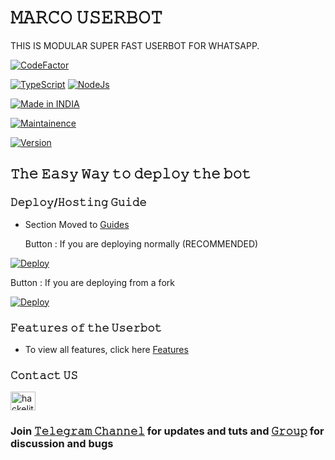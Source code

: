 # 𝙼𝙰𝚁𝙲𝙾 𝚄𝚂𝙴𝚁𝙱𝙾𝚃

THIS IS MODULAR SUPER FAST USERBOT FOR WHATSAPP.

[![CodeFactor](https://www.codefactor.io/repository/github/hackelite01/Marco-WA/badge)](https://www.codefactor.io/repository/github/hackelite01/Marco-WA) 

[![TypeScript](https://img.shields.io/badge/TypeScript-007ACC?style=for-the-badge&logo=typescript&logoColor=white)](https://www.typescriptlang.org/) [![NodeJs](https://img.shields.io/badge/Node.js-43853D?style=for-the-badge&logo=node.js&logoColor=white)](https://nodejs.org/en/)

<p align="center">

<a href="https://github.com/hackelite01"><img title="Made in INDIA" src="https://img.shields.io/badge/MADE%20IN-INDIA-SCRIPT?colorA=%23ff8100&colorB=%23017e40&colorC=%23ff0000&style=for-the-badge"></a>

</p>

<a href="https://github.com/hackelite01"><img title="Maintainence" src="https://img.shields.io/badge/Maintained%3F-yes-green.svg"></a>

<a href="https://t.me/hackelite01"><img title="Version" src="https://img.shields.io/badge/Version-3.1.1-green.svg?style=flat-square"></a>

## 𝚃𝚑𝚎 𝙴𝚊𝚜𝚢 𝚆𝚊𝚢 𝚝𝚘 𝚍𝚎𝚙𝚕𝚘𝚢 𝚝𝚑𝚎 𝚋𝚘𝚝

### 𝙳𝚎𝚙𝚕𝚘𝚢/𝙷𝚘𝚜𝚝𝚒𝚗𝚐 𝙶𝚞𝚒𝚍𝚎

-   Section Moved to
    [Guides](https://github.com/hackelite01/Marco-WA/tree/main/Guides)

    Button : If you are deploying normally (RECOMMENDED)

[![Deploy](https://www.herokucdn.com/deploy/button.png)](https://heroku.com/deploy?template=https://github.com/hackelite01/Marco-WA)

Button : If you are deploying from a fork

[![Deploy](https://www.herokucdn.com/deploy/button.png)](https://heroku.com/deploy)

### 𝙵𝚎𝚊𝚝𝚞𝚛𝚎𝚜 𝚘𝚏 𝚝𝚑𝚎 𝚄𝚜𝚎𝚛𝚋𝚘𝚝

-   To view all features, click
    here [Features](https://github.com/hackelite01/Marco-WA/Guides/Features.md)


### 𝙲𝚘𝚗𝚝𝚊𝚌𝚝 𝚄𝚂
  
<a href="https://instagram.com/hackelite01" target="blank"><img align="center" src="https://raw.githubusercontent.com/rahuldkjain/github-profile-readme-generator/master/src/images/icons/Social/instagram.svg" alt="hackelite01" height="30" width="40" /></a>


### Join [𝚃𝚎𝚕𝚎𝚐𝚛𝚊𝚖 𝙲𝚑𝚊𝚗𝚗𝚎𝚕](https://t.me/hackelite01) for updates and tuts and [𝙶𝚛𝚘𝚞𝚙](https://t.me/hackelite02) for discussion and bugs

